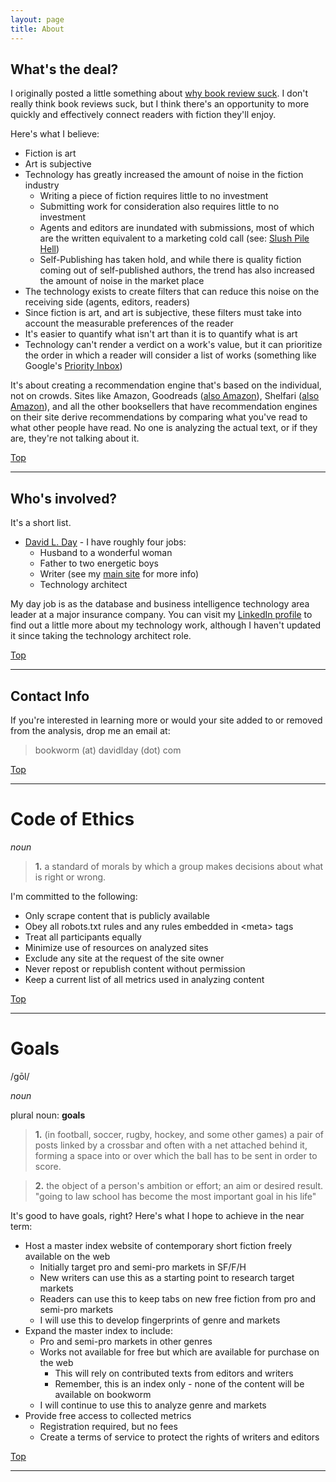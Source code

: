 ```yaml
---
layout: page
title: About
---
```

## What's the deal?

I originally posted a little something about [why book review suck](http://www.davidlday.com/2012/08/31/why-book-reviews-suck-and-how-we-can-fix-them/). I don't really think book reviews suck, but I think there's an opportunity to more quickly and effectively connect readers with fiction they'll enjoy.

Here's what I believe:

* Fiction is art
* Art is subjective
* Technology has greatly increased the amount of noise in the fiction industry
  * Writing a piece of fiction requires little to no investment
  * Submitting work for consideration also requires little to no investment
  * Agents and editors are inundated with submissions, most of which are the written equivalent to a marketing cold call (see: [Slush Pile Hell](http://slushpilehell.tumblr.com/))
  * Self-Publishing has taken hold, and while there is quality fiction coming out of self-published authors, the trend has also increased the amount of noise in the market place
* The technology exists to create filters that can reduce this noise on the receiving side (agents, editors, readers)
* Since fiction is art, and art is subjective, these filters must take into account the measurable preferences of the reader
* It's easier to quantify what isn't art than it is to quantify what is art
* Technology can't render a verdict on a work's value, but it can prioritize the order in which a reader will consider a list of works (something like Google's [Priority Inbox](https://support.google.com/mail/answer/186531?hl=en))

It's about creating a recommendation engine that's based on the individual, not on crowds. Sites like Amazon, Goodreads ([also Amazon](http://www.publishersweekly.com/pw/by-topic/digital/retailing/article/56575-amazon-buys-goodreads.html)), Shelfari ([also Amazon](http://techcrunch.com/2008/08/25/amazon-aquires-shelfari-moves-to-corner-social-book-space/)), and all the other booksellers that have recommendation engines on their site derive recommendations by comparing what you've read to what other people have read. No one is analyzing the actual text, or if they are, they're not talking about it.

[Top](#)

-----

## Who's involved?

It's a short list.

* [David L. Day](http://www.davidlday.com) - I have roughly four jobs:
  * Husband to a wonderful woman
  * Father to two energetic boys
  * Writer (see my [main site](http://www.davidlday.com) for more info)
  * Technology architect

My day job is as the database and business intelligence technology area leader at a major insurance company. You can visit my [LinkedIn profile](https://www.linkedin.com/in/dday376) to find out a little more about my technology work, although I haven't updated it since taking the technology architect role.


[Top](#)

-----

## Contact Info

If you're interested in learning more or would your site added to or removed from the analysis, drop me an email at:

> bookworm (at) davidlday (dot) com

[Top](#)

-----

# Code of Ethics

*noun*
> **1.** a standard of morals by which a group makes decisions about what is right or wrong.

I'm committed to the following:

* Only scrape content that is publicly available
* Obey all robots.txt rules and any rules embedded in \<meta\> tags
* Treat all participants equally
* Minimize use of resources on analyzed sites
* Exclude any site at the request of the site owner
* Never repost or republish content without permission
* Keep a current list of all metrics used in analyzing content

[Top](#)

-----

# Goals

/ɡōl/

*noun*

plural noun: **goals**

> **1.** (in football, soccer, rugby, hockey, and some other games) a pair of posts linked by a crossbar and often with a net attached behind it, forming a space into or over which the ball has to be sent in order to score.

> **2.** the object of a person's ambition or effort; an aim or desired result.
"going to law school has become the most important goal in his life"


It's good to have goals, right? Here's what I hope to achieve in the near term:

* Host a master index website of contemporary short fiction freely available on the web
  * Initially target pro and semi-pro markets in SF/F/H
  * New writers can use this as a starting point to research target markets
  * Readers can use this to keep tabs on new free fiction from pro and semi-pro markets
  * I will use this to develop fingerprints of genre and markets
* Expand the master index to include:
  * Pro and semi-pro markets in other genres
  * Works not available for free but which are available for purchase on the web
    * This will rely on contributed texts from editors and writers
    * Remember, this is an index only - none of the content will be available on bookworm
  * I will continue to use this to analyze genre and markets
* Provide free access to collected metrics
  * Registration required, but no fees
  * Create a terms of service to protect the rights of writers and editors

[Top](#)

-----
